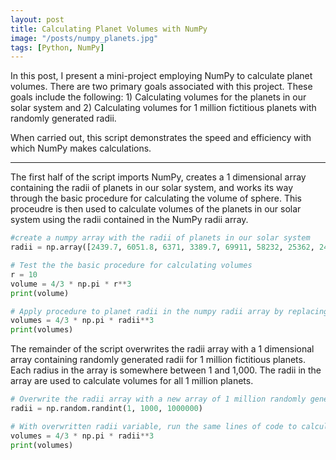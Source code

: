 ```yaml
---
layout: post
title: Calculating Planet Volumes with NumPy
image: "/posts/numpy_planets.jpg"
tags: [Python, NumPy]
---
```


In this post, I present a mini-project employing NumPy to calculate planet volumes. There are two primary goals associated with this project. These goals include the following: 1) Calculating volumes for the planets in our solar system and 2) Calculating volumes for 1 million fictitious planets with randomly generated radii.

When carried out, this script demonstrates the speed and efficiency with which NumPy makes calculations.   

---

The first half of the script imports NumPy, creates a 1 dimensional array containing the radii of planets in our solar system, and works its way through the basic procedure for calculating the volume of sphere. This proceudre is then used to calculate volumes of the planets in our solar system using the radii contained in the NumPy radii array.  

```python
#create a numpy array with the radii of planets in our solar system
radii = np.array([2439.7, 6051.8, 6371, 3389.7, 69911, 58232, 25362, 24622])

# Test the the basic procedure for calculating volumes
r = 10
volume = 4/3 * np.pi * r**3
print(volume)

# Apply procedure to planet radii in the numpy radii array by replacing r with radii 
volumes = 4/3 * np.pi * radii**3
print(volumes)
```
The remainder of the script overwrites the radii array with a 1 dimensional array containing randomly generated radii for 1 million fictitious planets. Each radius in the array is somewhere between 1 and 1,000. The radii in the array are used to calculate volumes for all 1 million planets. 

```python
# Overwrite the radii array with a new array of 1 million randomly generated radii between 1 and 1,000
radii = np.random.randint(1, 1000, 1000000)

# With overwritten radii variable, run the same lines of code to calculate the volumnes for 1 million random planets
volumes = 4/3 * np.pi * radii**3
print(volumes)
```
